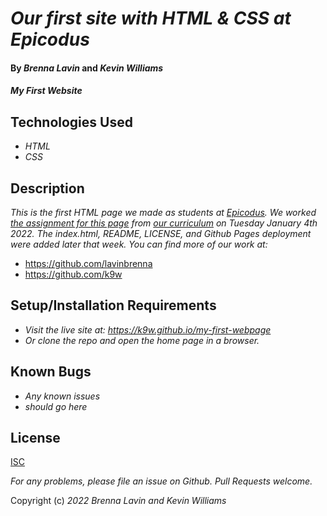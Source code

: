 # _Our first site with HTML & CSS at Epicodus_

#### By _**Brenna Lavin**_ and _**Kevin Williams**_

#### _My First Website_


## Technologies Used

* _HTML_
* _CSS_


## Description

_This is the first HTML page we made as students at
[Epicodus](https://epicodus.com). We worked [the assignment for this
page](https://www.learnhowtoprogram.com/introduction-to-programming/git-html-and-css/html-inline-elements-and-attributes-strong-em-img-a-and-more)
from [our curriculum](https://learnhowtoprogram.com) on Tuesday
January 4th 2022. The index.html, README, LICENSE, and Github Pages
deployment were added later that week. You can find more of our work
at:_

* https://github.com/lavinbrenna
* https://github.com/k9w


## Setup/Installation Requirements

* _Visit the live site at: https://k9w.github.io/my-first-webpage_
* _Or clone the repo and open the home page in a browser._


## Known Bugs

* _Any known issues_
* _should go here_


## License

[ISC](https://choosealicense.com/licenses/isc)

_For any problems, please file an issue on Github. Pull Requests welcome._

Copyright (c) _2022_ _Brenna Lavin and Kevin Williams_
